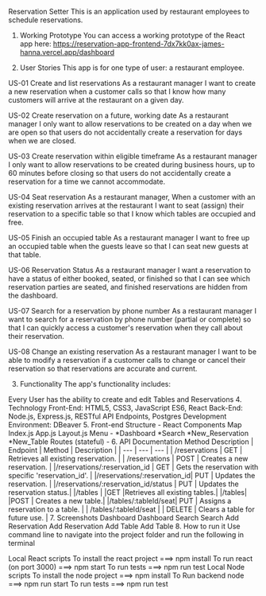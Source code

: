 Reservation Setter
This is an application used by restaurant employees to schedule reservations.

1. Working Prototype
You can access a working prototype of the React app here: https://reservation-app-frontend-7dx7kk0ax-james-hanna.vercel.app/dashboard

2. User Stories
This app is for one type of user: a restaurant employee.

US-01 Create and list reservations
As a restaurant manager I want to create a new reservation when a customer calls so that I know how many customers will arrive at the restaurant on a given day.

US-02 Create reservation on a future, working date
As a restaurant manager I only want to allow reservations to be created on a day when we are open so that users do not accidentally create a reservation for days when we are closed.

US-03 Create reservation within eligible timeframe
As a restaurant manager I only want to allow reservations to be created during business hours, up to 60 minutes before closing so that users do not accidentally create a reservation for a time we cannot accommodate.

US-04 Seat reservation
As a restaurant manager, When a customer with an existing reservation arrives at the restaurant I want to seat (assign) their reservation to a specific table so that I know which tables are occupied and free.

US-05 Finish an occupied table
As a restaurant manager I want to free up an occupied table when the guests leave so that I can seat new guests at that table.

US-06 Reservation Status
As a restaurant manager I want a reservation to have a status of either booked, seated, or finished so that I can see which reservation parties are seated, and finished reservations are hidden from the dashboard.

US-07 Search for a reservation by phone number
As a restaurant manager I want to search for a reservation by phone number (partial or complete) so that I can quickly access a customer's reservation when they call about their reservation.

US-08 Change an existing reservation
As a restaurant manager I want to be able to modify a reservation if a customer calls to change or cancel their reservation so that reservations are accurate and current.

3. Functionality
The app's functionality includes:

Every User has the ability to create and edit Tables and Reservations
4. Technology
Front-End: HTML5, CSS3, JavaScript ES6, React
Back-End: Node.js, Express.js, RESTful API Endpoints, Postgres
Development Environment: DBeaver
5. Front-end Structure - React Components Map
Index.js
App.js
Layout.js
Menu - *Dashboard *Search *New_Reservation *New_Table
Routes (stateful) -
6. API Documentation
	Method	Description
|  Endpoint | Method  |	Description |
| ---       | ---     |  ---        |
| /reservations | GET  | Retrieves all existing reservation. |
| /reservations    | POST |    Creates a new reservation.    |
|/reservations/:reservation_id | GET |	Gets the reservation with specific 'reservation_id'. |
|/reservations/:reservation_id|	PUT |	Updates the reservation. |
|/reservations/:reservation_id/status |	PUT	| Updates the reservation status.|
|/tables	| |GET	|Retrieves all existing tables.|
|/tables|	|POST |	Creates a new table.|
|/tables/:tableId/seat|	PUT |	Assigns a reservation to a table. |
| /tables/:tableId/seat |	| DELETE	| Clears a table for future use. |
7. Screenshots
Dashboard
Dashboard
Search
Search
Add Reservation
Add Reservation
Add Table
Add Table
8. How to run it
Use command line to navigate into the project folder and run the following in terminal

Local React scripts
To install the react project ===> npm install
To run react (on port 3000) ===> npm start
To run tests ===> npm run test
Local Node scripts
To install the node project ===> npm install
To Run backend node ===> npm run start
To run tests ===> npm run test
